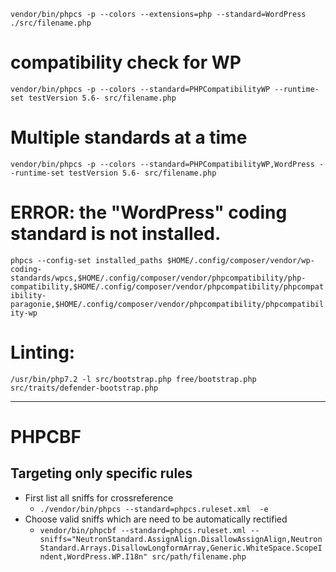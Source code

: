 `vendor/bin/phpcs -p --colors --extensions=php --standard=WordPress ./src/filename.php`

# compatibility check for WP
`vendor/bin/phpcs -p --colors --standard=PHPCompatibilityWP --runtime-set testVersion 5.6- src/filename.php`

# Multiple standards at a time
`vendor/bin/phpcs -p --colors --standard=PHPCompatibilityWP,WordPress --runtime-set testVersion 5.6- src/filename.php`

# ERROR: the "WordPress" coding standard is not installed.
`phpcs --config-set installed_paths $HOME/.config/composer/vendor/wp-coding-standards/wpcs,$HOME/.config/composer/vendor/phpcompatibility/php-compatibility,$HOME/.config/composer/vendor/phpcompatibility/phpcompatibility-paragonie,$HOME/.config/composer/vendor/phpcompatibility/phpcompatibility-wp`

# Linting:
`/usr/bin/php7.2 -l src/bootstrap.php free/bootstrap.php src/traits/defender-bootstrap.php`

---
# PHPCBF
## Targeting only specific rules
- First list all sniffs for crossreference
  - `./vendor/bin/phpcs --standard=phpcs.ruleset.xml  -e`
- Choose valid sniffs which are need to be automatically rectified
  - `vendor/bin/phpcbf --standard=phpcs.ruleset.xml --sniffs="NeutronStandard.AssignAlign.DisallowAssignAlign,NeutronStandard.Arrays.DisallowLongformArray,Generic.WhiteSpace.ScopeIndent,WordPress.WP.I18n" src/path/filename.php`

